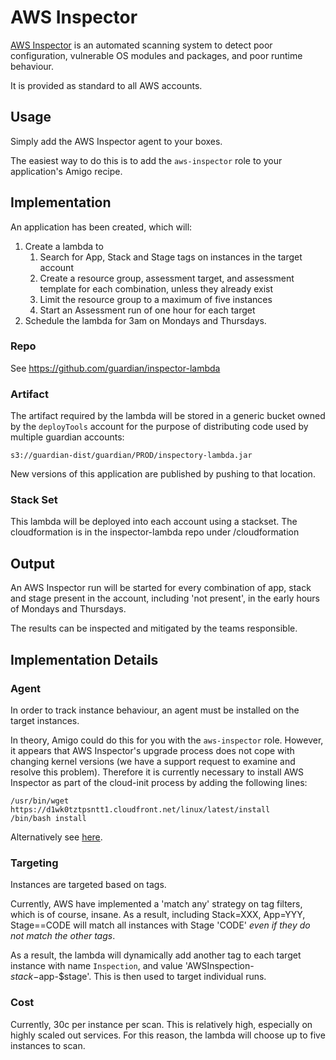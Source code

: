# AWS Inspector

[AWS Inspector](https://aws.amazon.com/inspector/) is an automated scanning system to detect poor configuration, 
vulnerable OS modules and packages, and poor runtime behaviour.

It is provided as standard to all AWS accounts.

## Usage

Simply add the AWS Inspector agent to your boxes.

The easiest way to do this is to add the `aws-inspector` role to your application's Amigo recipe.

## Implementation

An application has been created, which will:

  1. Create a lambda to
      1. Search for App, Stack and Stage tags on instances in the target account
      2. Create a resource group, assessment target, and assessment template for each combination, unless they already exist
      3. Limit the resource group to a maximum of five instances
      4. Start an Assessment run of one hour for each target
  2. Schedule the lambda for 3am on Mondays and Thursdays.

### Repo

See https://github.com/guardian/inspector-lambda

### Artifact

The artifact required by the lambda will be stored in a generic bucket owned by the `deployTools` account
for the purpose of distributing code used by multiple guardian accounts:

```
s3://guardian-dist/guardian/PROD/inspectory-lambda.jar
```

New versions of this application are published by pushing to that location.

### Stack Set

This lambda will be deployed into each account using a stackset.  The cloudformation is in the inspector-lambda repo 
under /cloudformation

## Output

An AWS Inspector run will be started for every combination of app, stack and stage present in the account, 
including 'not present', in the early hours of Mondays and Thursdays.

The results can be inspected and mitigated by the teams responsible.

## Implementation Details

### Agent

In order to track instance behaviour, an agent must be installed on the target instances.  

In theory, Amigo could do this for you with the `aws-inspector` role.  However, it appears that
AWS Inspector's upgrade process does not cope with changing kernel versions (we have a support
request to examine and resolve this problem).  Therefore it is currently necessary to install 
AWS Inspector as part of the cloud-init process by adding the following lines:

```
/usr/bin/wget https://d1wk0tztpsntt1.cloudfront.net/linux/latest/install
/bin/bash install
```


Alternatively see [here](https://docs.aws.amazon.com/inspector/latest/userguide/inspector_installing-uninstalling-agents.html#install-linux).

### Targeting

Instances are targeted based on tags.

Currently, AWS have implemented a 'match any' strategy on tag filters, which is of course, insane. As a result, including
Stack=XXX, App=YYY, Stage==CODE will match all instances with Stage 'CODE' _even if they do not match the other tags_.

As a result, the lambda will dynamically add another tag to each target instance with name `Inspection`, 
and value 'AWSInspection-$stack-$app-$stage'. This is then used to target individual runs.

### Cost

Currently, 30c per instance per scan.  This is relatively high, especially on highly scaled out services.  For this reason, the lambda will choose up to five instances to scan.

